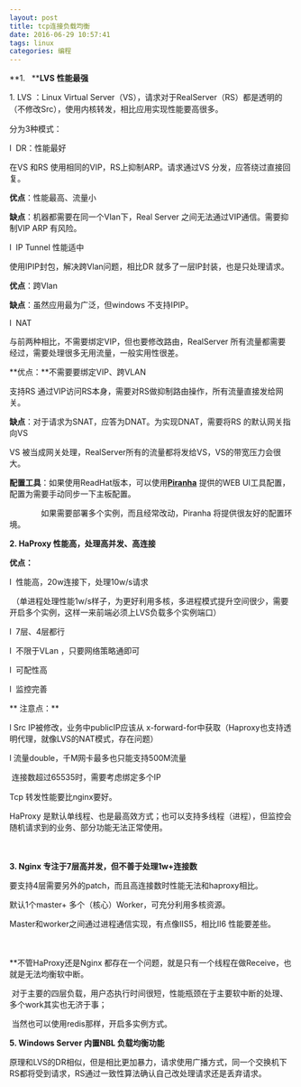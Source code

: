 ```yaml
---
layout: post
title: tcp连接负载均衡
date: 2016-06-29 10:57:41
tags: linux
categories: 编程
---
```


**1.   ****LVS** **性能最强**

<span style="line-height: 1.5;">1\. LVS ：Linux Virtual Server（VS），请求对于RealServer（RS）都是透明的（不修改Src），使用内核转发，相比应用实现性能要高很多。</span>

分为3种模式：

l  DR：性能最好

在VS 和RS 使用相同的VIP，RS上抑制ARP。请求通过VS 分发，应答绕过直接回复。

**优点**：性能最高、流量小

**缺点**：机器都需要在同一个Vlan下，Real Server 之间无法通过VIP通信。需要抑制VIP ARP 有风险。

l  IP Tunnel 性能适中

使用IPIP封包，解决跨Vlan问题，相比DR 就多了一层IP封装，也是只处理请求。

**优点**：跨Vlan

**缺点**：虽然应用最为广泛，但windows 不支持IPIP。

l  NAT

与前两种相比，不需要绑定VIP，但也要修改路由，RealServer 所有流量都需要经过，需要处理很多无用流量，一般实用性很差。

**优点：**不需要要绑定VIP、跨VLAN

支持RS 通过VIP访问RS本身，需要对RS做抑制路由操作，所有流量直接发给网关。

**缺点**：对于请求为SNAT，应答为DNAT。为实现DNAT，需要将RS 的默认网关指向VS

VS 被当成网关处理，RealServer所有的流量都将发给VS，VS的带宽压力会很大。

**配置工具**：如果使用ReadHat版本，可以使用[**Piranha**](http://www.linuxvirtualserver.org/docs/ha/piranha.html) 提供的WEB UI工具配置，配置为需要手动同步一下主板配置。

　　　　如果需要部署多个实例，而且经常改动，Piranha 将提供很友好的配置环境。

**2\. HaProxy 性能高，处理高并发、高连接**

**优点：**

l  性能高，20w连接下，处理10w/s请求

 （单进程处理性能1w/s样子，为更好利用多核，多进程模式提升空间很少，需要开启多个实例，这样一来前端必须上LVS负载多个实例端口）

l  7层、4层都行

l  不限于VLan ，只要网络策略通即可

l  可配性高

l  监控完善

** 注意点：**

l Src IP被修改，业务中publicIP应该从 x-forward-for中获取（Haproxy也支持透明代理，就像LVS的NAT模式，存在问题）

l 流量double，千M网卡最多也只能支持500M流量

<span style="line-height: 1.5;"> 连接数超过65535时，需要考虑绑定多个IP</span>

Tcp 转发性能要比nginx要好。

HaProxy 是默认单线程、也是最高效方式；也可以支持多线程（进程），但监控会随机请求到的业务、部分功能无法正常使用。

<span style="line-height: 1.5;"> </span>

**3\. Nginx 专注于7层高并发，但不善于处理1w+连接数**

要支持4层需要另外的patch，而且高连接数时性能无法和haproxy相比。

默认1个master+ 多个（核心）Worker，可充分利用多核资源。

Master和worker之间通过进程通信实现，有点像IIS5，相比II6 性能要差些。

<span style="line-height: 1.5;"> </span>

**不管HaProxy还是Nginx 都存在一个问题，就是只有一个线程在做Receive，也就是无法均衡软中断。

 对于主要的四层负载，用户态执行时间很短，性能瓶颈在于主要软中断的处理、多个work其实也无济于事；

 当然也可以使用redis那样，开启多实例方式。

**5\. Windows Server 内置NBL 负载均衡功能**

原理和LVS的DR相似，但是相比更加暴力，请求使用广播方式，同一个交换机下RS都将受到请求，RS通过一致性算法确认自己改处理请求还是丢弃请求。

